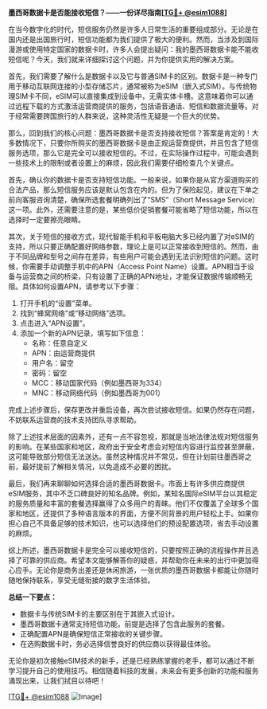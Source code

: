 **墨西哥数据卡是否能接收短信？——一份详尽指南[[TG💪+ @esim1088](https://t.me/s/esim1088)]**

在当今数字化的时代，短信服务仍然是许多人日常生活的重要组成部分。无论是在国内还是出国旅行时，短信功能都为我们提供了极大的便利。然而，当涉及到国际漫游或使用特定国家的数据卡时，许多人会提出疑问：我的墨西哥数据卡能不能收短信呢？今天，我们就来详细探讨这个问题，并为你提供实用的解决方案。

首先，我们需要了解什么是数据卡以及它与普通SIM卡的区别。数据卡是一种专门用于移动互联网连接的小型存储芯片，通常被称为eSIM（嵌入式SIM）。与传统物理SIM卡不同，eSIM可以直接集成到设备中，无需实体卡槽。这意味着你可以通过远程下载的方式激活运营商提供的服务，包括语音通话、短信和数据流量等。对于经常需要跨国旅行的人群来说，这种灵活性无疑是一个巨大的优势。

那么，回到我们的核心问题：墨西哥数据卡是否支持接收短信？答案是肯定的！大多数情况下，只要你所购买的墨西哥数据卡是由正规运营商提供，并且包含了短信服务选项，那么它是完全可以接收短信的。不过，在实际操作过程中，可能会遇到一些技术上的限制或者设置上的麻烦，因此我们需要仔细检查几个关键点。

首先，确认你的数据卡是否支持短信功能。一般来说，如果你是从官方渠道购买的合法产品，那么短信服务应该是默认包含在内的。但为了保险起见，建议在下单之前向客服咨询清楚，确保所选套餐明确列出了“SMS”（Short Message Service）这一项。此外，还需要注意的是，某些低价促销套餐可能省略了短信功能，所以在选择时一定要擦亮眼睛。

其次，关于短信的接收方式，现代智能手机和平板电脑大多已经内置了对eSIM的支持，所以只要正确配置好网络参数，理论上是可以正常接收到短信的。然而，由于不同品牌和型号之间存在差异，有些用户可能会遇到无法识别短信的问题。这时候，你需要手动调整手机中的APN（Access Point Name）设置。APN相当于设备与运营商之间的桥梁，只有设置了正确的APN地址，才能保证数据传输顺畅无阻。具体如何设置APN，请参考以下步骤：

1. 打开手机的“设置”菜单。
2. 找到“蜂窝网络”或“移动网络”选项。
3. 点击进入“APN设置”。
4. 添加一个新的APN记录，填写如下信息：
   - 名称：任意自定义
   - APN：由运营商提供
   - 用户名：留空
   - 密码：留空
   - MCC：移动国家代码（例如墨西哥为334）
   - MNC：移动网络代码（例如墨西哥为001）

完成上述步骤后，保存更改并重启设备，再次尝试接收短信。如果仍然存在问题，不妨联系运营商的技术支持团队寻求帮助。

除了上述技术层面的因素外，还有一点不容忽视，那就是当地法律法规对短信服务的影响。在某些国家和地区，政府出于安全考虑会对短信内容进行监控甚至屏蔽，这可能导致部分短信无法送达。虽然这种情况并不常见，但在计划前往墨西哥之前，最好提前了解相关情况，以免造成不必要的困扰。

最后，我们再来聊聊如何选择合适的墨西哥数据卡。市面上有许多供应商提供eSIM服务，其中不乏口碑良好的知名品牌。例如，某知名国际eSIM平台以其稳定的服务质量和丰富的套餐选择赢得了众多用户的青睐。他们不仅覆盖了全球多个国家和地区，还提供了多种语言版本的界面，方便不同背景的用户轻松上手。如果你担心自己不具备足够的技术知识，也可以选择他们的预设配置选项，省去手动设置的麻烦。

综上所述，墨西哥数据卡是完全可以接收短信的，只要按照正确的流程操作并且选择了可靠的供应商。希望本文能够解答你的疑惑，并帮助你在未来的出行中更加得心应手。无论你是商务出差还是休闲旅游，一张优质的墨西哥数据卡都能让你随时随地保持联系，享受无缝衔接的数字生活体验。

**总结一下要点：**
- 数据卡与传统SIM卡的主要区别在于其嵌入式设计。
- 墨西哥数据卡通常支持短信功能，前提是选择了包含此服务的套餐。
- 正确配置APN是确保短信正常接收的关键步骤。
- 在选购数据卡时，务必选择信誉良好的供应商以获得最佳体验。

无论你是初次接触eSIM技术的新手，还是已经熟练掌握的老手，都可以通过不断学习提升自己的使用技巧。相信随着科技的发展，未来会有更多创新的功能和服务涌现出来，让我们拭目以待吧！

[[TG💪+ @esim1088](https://t.me/s/esim1088) ![Image](https://i.postimg.cc/4NQfJmqS/Snipaste-2025-05-13-00-14-12.png)]
